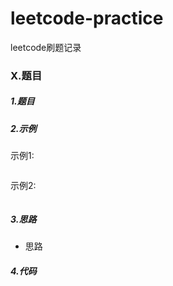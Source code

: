 # leetcode-practice
leetcode刷题记录

### X.题目


##### 1.题目

##### 2.示例
示例1:
```

```

示例2:
```

```

##### 3.思路
- 思路

##### 4.代码
```javascript

```
